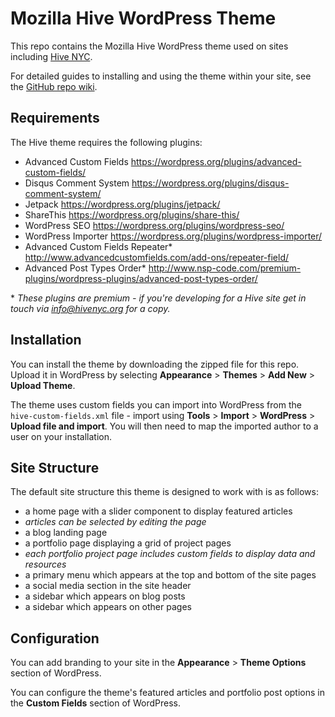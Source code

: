 # Mozilla Hive WordPress Theme

This repo contains the Mozilla Hive WordPress theme used on sites including [Hive NYC](http://hivenyc.org).

For detailed guides to installing and using the theme within your site, see the [GitHub repo wiki](https://github.com/MozillaHive/hive-theme/wiki).

## Requirements

The Hive theme requires the following plugins:
* Advanced Custom Fields <https://wordpress.org/plugins/advanced-custom-fields/>
* Disqus Comment System <https://wordpress.org/plugins/disqus-comment-system/>
* Jetpack <https://wordpress.org/plugins/jetpack/>
* ShareThis <https://wordpress.org/plugins/share-this/>
* WordPress SEO <https://wordpress.org/plugins/wordpress-seo/>
* WordPress Importer <https://wordpress.org/plugins/wordpress-importer/>
* Advanced Custom Fields Repeater&#42; <http://www.advancedcustomfields.com/add-ons/repeater-field/>
* Advanced Post Types Order&#42; <http://www.nsp-code.com/premium-plugins/wordpress-plugins/advanced-post-types-order/>

&#42; _These plugins are premium - if you're developing for a Hive site get in touch via <info@hivenyc.org> for a copy._

## Installation

You can install the theme by downloading the zipped file for this repo. Upload it in WordPress by selecting __Appearance__ &gt; __Themes__ &gt; __Add New__ &gt; __Upload Theme__.

The theme uses custom fields you can import into WordPress from the `hive-custom-fields.xml` file - import using __Tools__ &gt; __Import__ &gt; __WordPress__ &gt; __Upload file and import__. You will then need to map the imported author to a user on your installation.

## Site Structure

The default site structure this theme is designed to work with is as follows:
* a home page with a slider component to display featured articles
 * _articles can be selected by editing the page_
* a blog landing page
* a portfolio page displaying a grid of project pages
 * _each portfolio project page includes custom fields to display data and resources_
* a primary menu which appears at the top and bottom of the site pages
* a social media section in the site header
* a sidebar which appears on blog posts
* a sidebar which appears on other pages

## Configuration

You can add branding to your site in the __Appearance__ &gt; __Theme Options__ section of WordPress.

You can configure the theme's featured articles and portfolio post options in the __Custom Fields__ section of WordPress.
